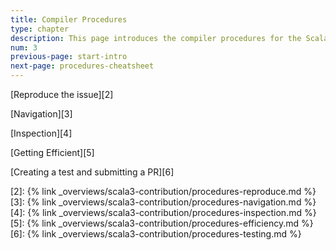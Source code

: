 ```yaml
---
title: Compiler Procedures
type: chapter
description: This page introduces the compiler procedures for the Scala 3 compiler.
num: 3
previous-page: start-intro
next-page: procedures-cheatsheet
---
```


[Reproduce the issue][2]

[Navigation][3]

[Inspection][4]

[Getting Efficient][5]

[Creating a test and submitting a PR][6]

[2]: {% link _overviews/scala3-contribution/procedures-reproduce.md %}
[3]: {% link _overviews/scala3-contribution/procedures-navigation.md %}
[4]: {% link _overviews/scala3-contribution/procedures-inspection.md %}
[5]: {% link _overviews/scala3-contribution/procedures-efficiency.md %}
[6]: {% link _overviews/scala3-contribution/procedures-testing.md %}
